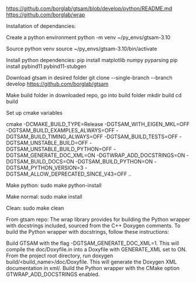 
https://github.com/borglab/gtsam/blob/develop/python/README.md
https://github.com/borglab/wrap


Installation of dependancies:

Create a python environment
python -m venv ~/py_envs/gtsam-3.10

Source python venv
source ~/py_envs/gtsam-3.10/bin/activate

Install python dependencies:
pip install matplotlib numpy pyparsing
pip install pybind11 pybind11-stubgen

Download gtsam in desired folder
git clone --single-branch --branch develop https://github.com/borglab/gtsam

Make build folder in downloaded repo, go into build folder
mkdir build
cd build

Set up cmake variables

cmake -DCMAKE_BUILD_TYPE=Release -DGTSAM_WITH_EIGEN_MKL=OFF -DGTSAM_BUILD_EXAMPLES_ALWAYS=OFF -DGTSAM_BUILD_TIMING_ALWAYS=OFF -DGTSAM_BUILD_TESTS=OFF -DGTSAM_UNSTABLE_BUILD=OFF -DGTSAM_UNSTABLE_BUILD_PYTHON=OFF -DGTSAM_GENERATE_DOC_XML=ON -DGTWRAP_ADD_DOCSTRINGS=ON -DGTSAM_BUILD_DOCS=ON -DGTSAM_BUILD_PYTHON=ON -DGTSAM_PYTHON_VERSION=3 -DGTSAM_ALLOW_DEPRECATED_SINCE_V43=OFF ..

Make python:
sudo make python-install

Make normal:
sudo make install

Clean:
sudo make clean




From gtsam repo:
The wrap library provides for building the Python wrapper with docstrings included, sourced from the C++ Doxygen comments. To build the Python wrapper with docstrings, follow these instructions:

Build GTSAM with the flag -DGTSAM_GENERATE_DOC_XML=1. This will compile the doc/Doxyfile.in into a Doxyfile with GENERATE_XML set to ON.
From the project root directory, run doxygen build/<build_name>/doc/Doxyfile. This will generate the Doxygen XML documentation in xml/.
Build the Python wrapper with the CMake option GTWRAP_ADD_DOCSTRINGS enabled.